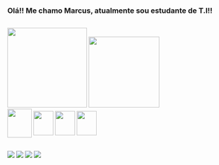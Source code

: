 ### Olá!! Me chamo Marcus, atualmente sou estudante de T.I!!

##

<div>
  <img height="180em" src="https://github-readme-stats.vercel.app/api?username=marcusxl&show_icons=true&theme=dark" />
  <img height="160em" src="https://github-readme-stats.vercel.app/api/top-langs/?username=marcusxl&layout=compact&theme=dark" />
</div>

<div>
<img align="center" height="65" width="55" src="https://cdn.jsdelivr.net/gh/devicons/devicon/icons/java/java-plain-wordmark.svg" />  
<img  align="center" height="55" width="45" src="https://cdn.jsdelivr.net/gh/devicons/devicon/icons/html5/html5-plain.svg" /> 
 <img align="center" height="55" width="45" src="https://cdn.jsdelivr.net/gh/devicons/devicon/icons/css3/css3-plain.svg" />
  <img align="center" height="55" width="45" src="https://cdn.jsdelivr.net/gh/devicons/devicon/icons/linux/linux-original.svg" />
 </div> 

 ##

 <div>
     <a href="https://www.linkedin.com/in/marcus-alexandre-306818267" target="_blank"><img src="https://img.shields.io/badge/-LinkedIn-%230077B5?style=for-the-badge&logo=linkedin&logoColor=white" target="_blank"></a> 
   <a href="https://instagram.com/alvxz.i" target="_blank"><img src="https://img.shields.io/badge/-Instagram-%23E4405F?style=for-the-badge&logo=instagram&logoColor=white" target="_blank"></a>
    <a href="1002033947045285938" target="_blank"><img src="https://img.shields.io/badge/Discord-7289DA?style=for-the-badge&logo=discord&logoColor=white"></a>
   <a href="marcusasilvestre123@gmail.com" target="_blank"><img src="https://img.shields.io/badge/Gmail-D14836?style=for-the-badge&logo=gmail&logoColor=white"></a>
 </div>

